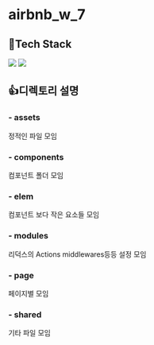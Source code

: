 # airbnb_w_7

## 🧳Tech Stack  
![](https://img.shields.io/badge/REACT-1572B6?style=for-the-badge&logo=REACT&logoColor=white)
![](https://img.shields.io/badge/Javascript-F7DF1E?style=for-the-badge&logo=JavaScript&logoColor=black)

## 👍디렉토리 설명

### - assets
정적인 파일 모임

### - components
컴포넌트 폴더 모임

### - elem
컴포넌트 보다 작은 요소들 모임

### - modules
리덕스의 Actions middlewares등등 설정 모임

### - page
페이지별 모임

### - shared
기타 파일 모임